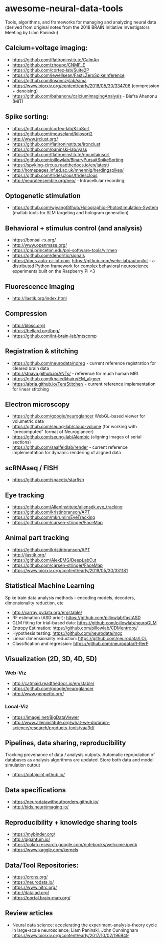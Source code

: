 # awesome-neural-data-tools
Tools, algorithms, and frameworks for managing and analyzing neural data (derived from original notes from the 2018 BRAIN Initiative Investigators Meeting by Liam Paninski)

## Calcium+voltage imaging:
* https://github.com/flatironinstitute/CaImAn 
* https://github.com/zhoupc/CNMF_E
* https://github.com/cortex-lab/Suite2P
* https://github.com/jewellsean/FastLZeroSpikeInference 
* https://github.com/losonczylab/sima 
* https://www.biorxiv.org/content/early/2018/05/30/334706 (compression + denoising)
* https://github.com/bahanonu/calciumImagingAnalysis - Biafra Ahanonu (MIT) 

## Spike sorting:
* https://github.com/cortex-lab/KiloSort 
* https://github.com/mouseland/kilosort2
* http://www.jrclust.org/ 
* https://github.com/flatironinstitute/ironclust
* https://github.com/paninski-lab/yass 
* https://github.com/flatironinstitute/mountainsort 
* https://github.com/pillowlab/BinaryPursuitSpikeSorting 
* https://spyking-circus.readthedocs.io/en/latest/
* http://homepages.inf.ed.ac.uk/mhennig/herdingspikes/
* https://github.com/tridesclous/tridesclous
* http://neuralensemble.org/neo/ - Intracellular recording

## Optogenetic stimulation
* https://github.com/wjyangGithub/Holographic-Photostimulation-System  (matlab tools for SLM targeting and hologram generation)

## Behavioral + stimulus control (and analysis)
* https://bonsai-rx.org/
* http://www.openmaze.org/  
* https://pni.princeton.edu/pni-software-tools/virmen 
* https://github.com/dendritic/signals
* https://docs.auto-pi-lot.com, https://github.com/wehr-lab/autopilot - a distributed Python framework for complex behavioral neuroscience experiments built on the Raspberry Pi <3

## Fluorescence Imaging
* http://ilastik.org/index.html

## Compression 
* http://blosc.org/
* https://bellard.org/bpg/
* https://github.com/int-brain-lab/mtscomp

## Registration & stitching
* https://github.com/neurodata/ndreg - current reference registration for cleared brain data
* http://stnava.github.io/ANTs/ - reference for much human MRI
* https://github.com/khaledkhairy/EM_aligner
* https://abria.github.io/TeraStitcher/ - current reference implementation for linear stitching

## Electron microscopy
* https://github.com/google/neuroglancer WebGL-based viewer for volumetric data
* https://github.com/seung-lab/cloud-volume (for working with "precomputed" format of Neuroglancer)
* https://github.com/seung-lab/Alembic (aligning images of serial sections)
* https://github.com/saalfeldlab/render - current reference implementation for dynamic rendering of aligned data

## scRNAseq / FISH
* https://github.com/spacetx/starfish

## Eye tracking
* https://github.com/AllenInstitute/allensdk.eye_tracking
* https://github.com/kristinbranson/APT  
* https://github.com/mkrumin/EyeTracking 
* https://github.com/carsen-stringer/FaceMap 

## Animal part tracking
* https://github.com/kristinbranson/APT
* http://ilastik.org/ 
* https://github.com/AlexEMG/DeepLabCut 
* https://github.com/carsen-stringer/FaceMap 
* https://www.biorxiv.org/content/early/2018/05/30/331181

## Statistical Machine Learning
Spike train data analysis methods - encoding models, decoders, dimensionality reduction, etc
* http://xarray.pydata.org/en/stable/ 
* RF estimation (ASD prior): https://github.com/pillowlab/fastASD
* GLM fitting for trial-based data:  https://github.com/pillowlab/neuroGLM
* Entropy Estimation: https://github.com/pillowlab/CDMentropy/
* Hypothesis testing: https://github.com/neurodata/mgc
* Linear dimensionality reduction: https://github.com/neurodata/LOL
* Classification and regression: https://github.com/neurodata/R-RerF

## Visualization (2D, 3D, 4D, 5D)
### Web-Viz
* http://catmaid.readthedocs.io/en/stable/
* https://github.com/google/neuroglancer
* http://www.geppetto.org/ 
### Local-Viz
* https://imagej.net/BigDataViewer
* http://www.alleninstitute.org/what-we-do/brain-science/research/products-tools/vaa3d/

## Pipelines, data sharing, reproducibility
Tracking provenance of data / analysis outputs.  Automatic repopulation of databases as analysis algorithms are updated. Store both data and model simulation output
* https://datajoint.github.io/ 

## Data specifications
* https://neurodatawithoutborders.github.io/
* http://bids.neuroimaging.io/

## Reproducibility + knowledge sharing tools
* https://mybinder.org/
* http://gigantum.io/ 
* https://colab.research.google.com/notebooks/welcome.ipynb
* https://www.kaggle.com/kernels

## Data/Tool Repositories:
* https://crcns.org/
* https://neurodata.io/
* https://www.nitrc.org/
* http://datalad.org/ 
* https://portal.brain-map.org/

## Review articles
* Neural data science: accelerating the experiment-analysis-theory cycle in large-scale neuroscience; Liam Paninski, John Cunningham https://www.biorxiv.org/content/early/2017/10/02/196949 


